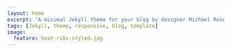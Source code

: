 ```yaml
---
layout: home
excerpt: "A minimal Jekyll theme for your blog by designer Michael Rose."
tags: [Jekyll, theme, responsive, blog, template]
image:
  feature: boat-ribs-styled.jpg
---
```

